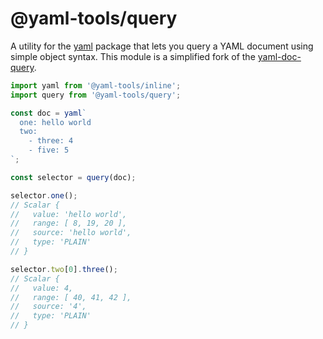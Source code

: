 # @yaml-tools/query

A utility for the [yaml](https://github.com/eemeli/yaml) package that lets you query a YAML document using simple object syntax. This module is a simplified fork of the [yaml-doc-query](https://github.com/Xiphe/yaml-doc-query).

```ts
import yaml from '@yaml-tools/inline';
import query from '@yaml-tools/query';

const doc = yaml`
  one: hello world
  two:
    - three: 4
    - five: 5
`;

const selector = query(doc);

selector.one();
// Scalar {
//   value: 'hello world',
//   range: [ 8, 19, 20 ],
//   source: 'hello world',
//   type: 'PLAIN'
// }

selector.two[0].three();
// Scalar {
//   value: 4,
//   range: [ 40, 41, 42 ],
//   source: '4',
//   type: 'PLAIN'
// }
```
